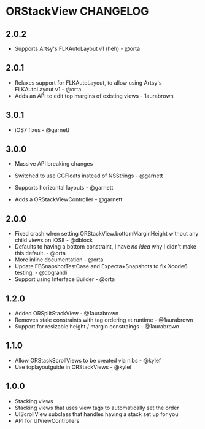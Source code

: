 # ORStackView CHANGELOG

## 2.0.2

* Supports Artsy's FLKAutoLayout v1 (heh) - @orta

## 2.0.1

* Relaxes support for FLKAutoLayout, to allow using Artsy's FLKAutoLayout v1 - @orta
* Adds an API to edit top margins of existing views - 1aurabrown

## 3.0.1

* iOS7 fixes - @garnett

## 3.0.0

* Massive API breaking changes

* Switched to use CGFloats instead of NSStrings - @garnett
* Supports horizontal layouts - @garnett
* Adds a ORStackViewController - @garnett

## 2.0.0

* Fixed crash when setting ORStackView.bottomMarginHeight without any child views on iOS8 - @dblock
* Defaults to having a bottom constraint, I have _no idea_ why I didn't make this default. - @orta
* More inline documentation - @orta
* Update FBSnapshotTestCase and Expecta+Snapshots to fix Xcode6 testing. - @dbgrandi
* Support using Interface Builder - @orta

## 1.2.0

* Added ORSplitStackView - @1aurabrown
* Removes stale constraints with tag ordering at runtime - @1aurabrown
* Support for resizable height / margin constraings - @1aurabrown

## 1.1.0

* Allow ORStackScrollViews to be created via nibs - @kylef
* Use toplayoutguide in ORStackViews - @kylef

## 1.0.0

* Stacking views
* Stacking views that uses view tags to automatically set the order
* UIScrollView subclass that handles having a stack set up for you
* API for UIViewControllers
